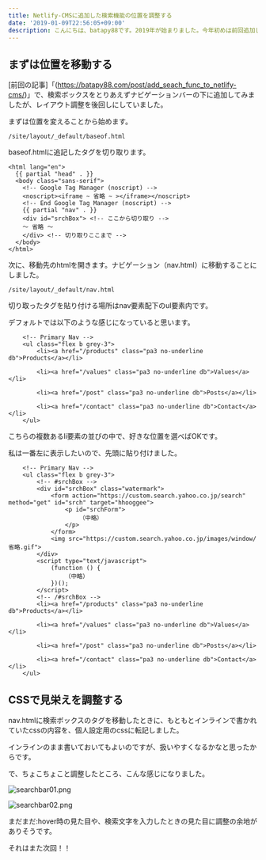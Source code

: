 ```yaml
---
title: Netlify-CMSに追加した検索機能の位置を調整する
date: '2019-01-09T22:56:05+09:00'
description: こんにちは、batapy88です。2019年が始まりました。今年初めは前回追加した検索機能の位置を調整してみたので、そのときのメモです。
---
```

## まずは位置を移動する

[前回の記事]「(https://batapy88.com/post/add_seach_func_to_netlify-cms/)」で、検索ボックスをとりあえずナビゲーションバーの下に追加してみましたが、レイアウト調整を後回しにしていました。

まずは位置を変えることから始めます。

``` /site/layout/_default/baseof.html ```

baseof.htmlに追記したタグを切り取ります。

```
<html lang="en">
  {{ partial "head" . }}
  <body class="sans-serif">
    <!-- Google Tag Manager (noscript) -->
    <noscript><iframe ~ 省略 ~ ></iframe></noscript>
    <!-- End Google Tag Manager (noscript) -->
    {{ partial "nav" . }}
    <div id="srchBox"> <!-- ここから切り取り -->
    ～ 省略 ～
    </div> <!-- 切り取りここまで -->
  </body>
</html>
```

次に、移動先のhtmlを開きます。ナビゲーション（nav.html）に移動することにしました。

``` /site/layout/_default/nav.html ```

切り取ったタグを貼り付ける場所はnav要素配下のul要素内です。

デフォルトでは以下のような感じになっていると思います。

```
	<!-- Primary Nav -->
	<ul class="flex b grey-3">
	    <li><a href="/products" class="pa3 no-underline db">Products</a></li>

		<li><a href="/values" class="pa3 no-underline db">Values</a></li>

	    <li><a href="/post" class="pa3 no-underline db">Posts</a></li>

	    <li><a href="/contact" class="pa3 no-underline db">Contact</a></li>
	</ul>
```

こちらの複数あるli要素の並びの中で、好きな位置を選べばOKです。

私は一番左に表示したいので、先頭に貼り付けました。

```
	<!-- Primary Nav -->
	<ul class="flex b grey-3">
		<!-- #srchBox -->
		<div id="srchBox" class="watermark">
			<form action="https://custom.search.yahoo.co.jp/search" method="get" id="srch" target="hhooggee">
                <p id="srchForm">
                    （中略）
                </p>
			</form>
			<img src="https://custom.search.yahoo.co.jp/images/window/省略.gif">
		</div>
		<script type="text/javascript">
			(function () {
                （中略）
			})();
		</script>
		<!-- /#srchBox -->
	    <li><a href="/products" class="pa3 no-underline db">Products</a></li>

		<li><a href="/values" class="pa3 no-underline db">Values</a></li>

	    <li><a href="/post" class="pa3 no-underline db">Posts</a></li>

	    <li><a href="/contact" class="pa3 no-underline db">Contact</a></li>
	</ul>
```

## CSSで見栄えを調整する

nav.htmlに検索ボックスのタグを移動したときに、もともとインラインで書かれていたcssの内容を、個人設定用のcssに転記しました。

インラインのまま書いておいてもよいのですが、扱いやすくなるかなと思ったからです。

で、ちょこちょこと調整したところ、こんな感じになりました。

![searchbar01.png](/img/searchbar01.png)

![searchbar02.png](/img/searchbar02.png)

まだまだ:hover時の見た目や、検索文字を入力したときの見た目に調整の余地がありそうです。

それはまた次回！！
